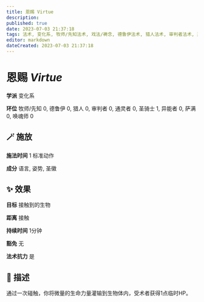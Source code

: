 ```yaml
---
title: 恩赐 Virtue
description: 
published: true
date: 2023-07-03 21:37:18
tags: 法术, 变化系, 牧师/先知法术, 戏法/祷念, 德鲁伊法术, 猎人法术, 审判者法术, 通灵者法术, 圣骑士法术, 1环法术, 异能者法术, 萨满法术, 唤魂师法术
editor: markdown
dateCreated: 2023-07-03 21:37:18
---
```


# **恩赐** *Virtue*

**学派** 变化系 

**环位** 牧师/先知 0, 德鲁伊 0, 猎人 0, 审判者 0, 通灵者 0, 圣骑士 1, 异能者 0, 萨满 0, 唤魂师 0

## 🪄 施放

**施法时间** 1 标准动作

**成分** 语言, 姿势, 圣徽

## ✨ 效果 

**目标** 接触到的生物 

**距离** 接触  

**持续时间** 1分钟 

**豁免** 无

**法术抗力** 是

## 📖 描述

通过一次碰触，你将微量的生命力量灌输到生物体内，受术者获得1点临时HP。
    